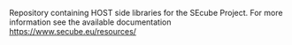 Repository containing HOST side libraries for the SEcube Project.
For more information see the available documentation https://www.secube.eu/resources/
